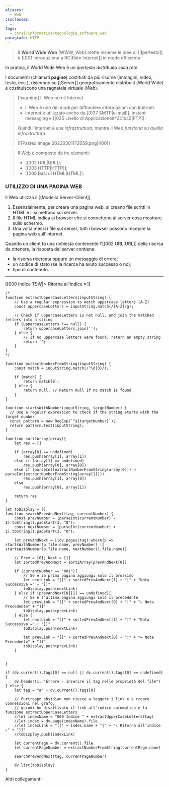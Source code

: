 ```yaml
---
aliases:
  - Web
cssclasses:
  - 
tags:
  - corsi/informatica/tecnologie_software_web
paragrafo: HTTP
---
```

>Il **World Wide Web** (WWW, *Web*) mette insieme le idee di [[Ipertesto]] e [[001 Introduzione a RC|Rete Internet]] in modo efficiente.

In pratica, il World Wide Web è un *ipertesto distribuito sulla rete*.

I documenti (chiamati **pagine**) costituiti da più risorse (immagini, video, testo, ecc.), risiedono su [[Server]] geograficamente distribuiti (World Wide) e costituiscono una ragnatela virtuale (*Web*).

> [!warning] Il Web non è Internet
> - Il Web è uno dei modi per diffondere informazioni con Internet.
> - Internet è utilizzato anche da [[037 SMTP|e-mail]], instant messaging e [[035 Livello di Applicazione#^3c1bc2|FTP]].
>
> Quindi l'internet è una *infrastruttura*, mentre il Web *funziona su quella infrastruttura*.
> 
> ![[Pasted image 20230301172059.png|400]]

>Il Web è composto da tre elementi:
>- [[002 URL|URL]];
>- [[003 HTTP|HTTP]];
>- [[006 Basi di HTML|HTML]].

### UTILIZZO DI UNA PAGINA WEB
Il Web utilizza il [[Modello Server-Client]].

1. Essenzialmente, per creare una pagina web, si creano file scritti in HTML e li si mettono sui server.
2. Il file HTML indica ai browser che si connettono al server cosa mostrare sullo schermo.
3. Una volta messi i file sul server, tutti i browser possono recepire la pagina web sull'internet.

Quando un client fa una richiesta contenente l'[[002 URL|URL]] della risorsa da ottenere, la risposta del server contiene: 
- la risorsa ricercata oppure un messaggio di errore; 
- un codice di stato (se la ricerca ha avuto successo o no);
- tipo di contenuto.

___
[[000 Indice TSW|↖ Ritorna all'indice ↖]]

```dataviewjs
/*
function extractUpperCaseLetters(inputString) {
	// Use a regular expression to match uppercase letters (A-Z)
	const uppercaseLetters = inputString.match(/[A-Z]/g);
	
	// Check if uppercaseLetters is not null, and join the matched letters into a string
	if (uppercaseLetters !== null) {
		return uppercaseLetters.join('');
	} else {
	    // If no uppercase letters were found, return an empty string
	    return '';
	}
}
*/

function extractNumberFromString(inputString) {
	const match = inputString.match(/^\d{3}/);
	
	if (match) {
		return match[0];
	} else {
		return null; // Return null if no match is found
	}
}

function startsWithNumber(inputString, targetNumber) {
  // Use a regular expression to check if the string starts with the target number
  const pattern = new RegExp(`^${targetNumber}`);
  return pattern.test(inputString);
}

function sort2Array(array){
	let res = []
	
	if (array[0] == undefined)
		res.push(array[1], array[1])
	else if (array[1] == undefined)
		res.push(array[0], array[0])
	else if (parseInt(extractNumberFromString(array[0])) > parseInt(extractNumberFromString(array[1])))
		res.push(array[1], array[0])
	else
		res.push(array[0], array[1])
	
	return res
}

let toDisplay = []
function searchPrevAndNext(tag, currentNumber) {
	const prevNumber = (parseInt(currentNumber) - 1).toString().padStart(3, "0");
	const nextNumber = (parseInt(currentNumber) + 1).toString().padStart(3, "0");
	
	let prevAndNext = [(dv.pages(tag).where(p => startsWithNumber(p.file.name, prevNumber) || startsWithNumber(p.file.name, nextNumber)).file.name)]
	
	// Prev = [0]; Next = [1]
	let sortedPrevAndNext = sort2Array(prevAndNext[0])
	
	if (currentNumber == "001"){ 
		// Se è la prima pagina aggiungi solo il prossimo
		let nextLink = "[[" + sortedPrevAndNext[1] + "|" + "Nota Successiva →" + "]]"
		toDisplay.push(nextLink)
	} else if (prevAndNext[0][1] == undefined){
		// Se è l'ultima pagina aggiungi solo il precedente
		let prevLink = "[[" + sortedPrevAndNext[0] + "|" + "← Nota Precedente" + "]]"
		toDisplay.push(prevLink)
	} else {
		let nextLink = "[[" + sortedPrevAndNext[1] + "|" + "Nota Successiva →" + "]]"
		toDisplay.push(nextLink)
		
		let prevLink = "[[" + sortedPrevAndNext[0] + "|" + "← Nota Precedente" + "]]"
		toDisplay.push(prevLink)
	}
	
	
}

if (dv.current().tags[0] == null || dv.current().tags[0] == undefined){
	dv.header(1, "Errore - Inserire il tag nelle proprietà del file")
} else {
	let tag = "#" + dv.current().tags[0]

	// Purtroppo obsidian non riesce a leggere i link e a creare connessioni nel grafo,
	// quindi ho disattivato il link all'indice automatico e la funzione extractUpperCaseLetters
	//let indexName = "000 Indice " + extractUpperCaseLetters(tag)
	//let index = dv.page(indexName).file
	//let indexLink = "[[" + index.name + "|" + "↖ Ritorna all'indice ↖" + "]]"
	//toDisplay.push(indexLink)
	
	let currentPage = dv.current().file
	let currentPageNumber = extractNumberFromString(currentPage.name)
	
	searchPrevAndNext(tag, currentPageNumber)
	
	dv.list(toDisplay)
}
```

Altri collegamenti: 